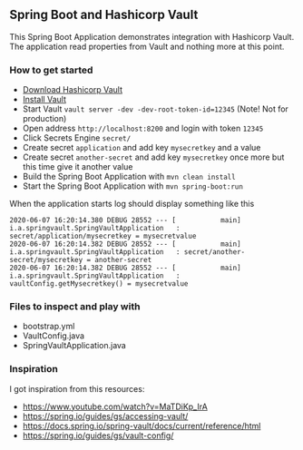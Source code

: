 ## Spring Boot and Hashicorp Vault
This Spring Boot Application demonstrates integration with Hashicorp Vault.
The application read properties from Vault and nothing more at this point.

### How to get started
* [Download Hashicorp Vault](https://www.vaultproject.io/downloads)
* [Install Vault](https://learn.hashicorp.com/vault/getting-started/install)
* Start Vault `vault server -dev -dev-root-token-id=12345` (Note! Not for production)
* Open address `http://localhost:8200` and login with token `12345`
* Click Secrets Engine `secret/`
* Create secret `application` and add key `mysecretkey` and a value
* Create secret `another-secret` and add key `mysecretkey` once more but this time give it another value
* Build the Spring Boot Application with `mvn clean install`
* Start the Spring Boot Application with `mvn spring-boot:run`

When the application starts log should display something like this
```
2020-06-07 16:20:14.380 DEBUG 28552 --- [           main] i.a.springvault.SpringVaultApplication   : secret/application/mysecretkey = mysecretvalue
2020-06-07 16:20:14.382 DEBUG 28552 --- [           main] i.a.springvault.SpringVaultApplication   : secret/another-secret/mysecretkey = another-secret
2020-06-07 16:20:14.382 DEBUG 28552 --- [           main] i.a.springvault.SpringVaultApplication   : vaultConfig.getMysecretkey() = mysecretvalue
```

### Files to inspect and play with
* bootstrap.yml
* VaultConfig.java
* SpringVaultApplication.java

### Inspiration
I got inspiration from this resources:
* https://www.youtube.com/watch?v=MaTDiKp_IrA
* https://spring.io/guides/gs/accessing-vault/
* https://docs.spring.io/spring-vault/docs/current/reference/html
* https://spring.io/guides/gs/vault-config/ 